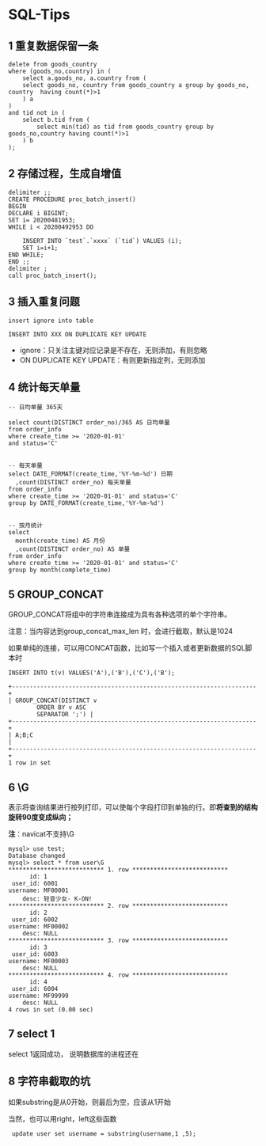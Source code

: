 # SQL-Tips



## 1 重复数据保留一条

```mysql
delete from goods_country
where (goods_no,country) in (
    select a.goods_no, a.country from (
    select goods_no, country from goods_country a group by goods_no, country  having count(*)>1
    ) a
)
and tid not in (
    select b.tid from (
        select min(tid) as tid from goods_country group by goods_no,country having count(*)>1
    ) b
);
```





## 2 存储过程，生成自增值

```mysql
delimiter ;;
CREATE PROCEDURE proc_batch_insert()
BEGIN
DECLARE i BIGINT;
SET i= 20200481953;
WHILE i < 20200492953 DO

    INSERT INTO `test`.`xxxx` (`tid`) VALUES (i);
    SET i=i+1;
END WHILE;
END ;;
delimiter ;  
call proc_batch_insert();  
```



## 3 插入重复问题

```mysql
insert ignore into table

INSERT INTO XXX ON DUPLICATE KEY UPDATE
```

- ignore：只关注主键对应记录是不存在，无则添加，有则忽略
- ON DUPLICATE KEY UPDATE：有则更新指定列，无则添加



## 4 统计每天单量

```mysql
-- 日均单量 365天

select count(DISTINCT order_no)/365 AS 日均单量
from order_info
where create_time >= '2020-01-01'
and status='C'


-- 每天单量
select DATE_FORMAT(create_time,'%Y-%m-%d') 日期
  ,count(DISTINCT order_no) 每天单量
from order_info
where create_time >= '2020-01-01' and status='C'
group by DATE_FORMAT(create_time,'%Y-%m-%d')


-- 按月统计
select 
  month(create_time) AS 月份
  ,count(DISTINCT order_no) AS 单量
from order_info
where create_time >= '2020-01-01' and status='C'
group by month(complete_time)

```



## 5 GROUP_CONCAT

GROUP_CONCAT将组中的字符串连接成为具有各种选项的单个字符串。

注意：当内容达到group_concat_max_len 时，会进行截取，默认是1024

如果单纯的连接，可以用CONCAT函数，比如写一个插入或者更新数据的SQL脚本时

```mysql
INSERT INTO t(v) VALUES('A'),('B'),('C'),('B');

+---------------------------------------------------------------------+
| GROUP_CONCAT(DISTINCT v
        ORDER BY v ASC
        SEPARATOR ';') |
+---------------------------------------------------------------------+
| A;B;C                                                               |
+---------------------------------------------------------------------+
1 row in set
```



## 6 \G

表示将查询结果进行按列打印，可以使每个字段打印到单独的行。即**将查到的结构旋转90度变成纵向；**

**注**：navicat不支持\G

```mysql
mysql> use test;
Database changed
mysql> select * from user\G
*************************** 1. row ***************************
      id: 1
 user_id: 6001
username: MF00001
    desc: 轻音少女- K-ON!
*************************** 2. row ***************************
      id: 2
 user_id: 6002
username: MF00002
    desc: NULL
*************************** 3. row ***************************
      id: 3
 user_id: 6003
username: MF00003
    desc: NULL
*************************** 4. row ***************************
      id: 4
 user_id: 6004
username: MF99999
    desc: NULL
4 rows in set (0.00 sec)
```



## 7 select 1

select 1返回成功， 说明数据库的进程还在



## 8 字符串截取的坑

如果substring是从0开始，则最后为空，应该从1开始

当然，也可以用right，left这些函数

```mysql
 update user set username = substring(username,1 ,5);
 
```

